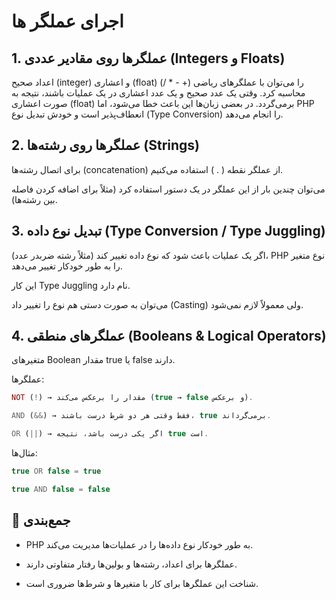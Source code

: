# اجرای عملگر ها

## 1. عملگرها روی مقادیر عددی (Integers و Floats)

اعداد صحیح (integer) و اعشاری (float) را می‌توان با عملگرهای ریاضی (+ - * /) محاسبه کرد.
وقتی یک عدد صحیح و یک عدد اعشاری در یک عملیات باشند، نتیجه به صورت اعشاری (float) برمی‌گردد.
در بعضی زبان‌ها این باعث خطا می‌شود، اما PHP انعطاف‌پذیر است و خودش تبدیل نوع (Type Conversion) را انجام می‌دهد.

## 2. عملگرها روی رشته‌ها (Strings)

برای اتصال رشته‌ها (concatenation) از عملگر نقطه ( . ) استفاده می‌کنیم.

می‌توان چندین بار از این عملگر در یک دستور استفاده کرد (مثلاً برای اضافه کردن فاصله بین رشته‌ها).

## 3. تبدیل نوع داده (Type Conversion / Type Juggling)

اگر یک عملیات باعث شود که نوع داده تغییر کند (مثلاً رشته ضربدر عدد)، PHP نوع متغیر را به طور خودکار تغییر می‌دهد.

این کار Type Juggling نام دارد.

می‌توان به صورت دستی هم نوع را تغییر داد (Casting) ولی معمولاً لازم نمی‌شود.

## 4. عملگرهای منطقی (Booleans & Logical Operators)

متغیرهای Boolean مقدار true یا false دارند.

عملگرها:

```php
NOT (!) → مقدار را برعکس می‌کند (true → false و برعکس).

AND (&&) → فقط وقتی هر دو شرط درست باشند، true برمی‌گرداند.

OR (||) → اگر یکی درست باشد، نتیجه true است.
```

مثال‌ها:

```php
true OR false = true

true AND false = false
```

## 📖 جمع‌بندی

- PHP به طور خودکار نوع داده‌ها را در عملیات‌ها مدیریت می‌کند.

- عملگرها برای اعداد، رشته‌ها و بولین‌ها رفتار متفاوتی دارند.

- شناخت این عملگرها برای کار با متغیرها و شرط‌ها ضروری است.
